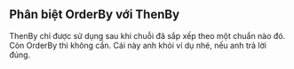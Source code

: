 ## Phân biệt OrderBy với ThenBy
ThenBy chỉ được sử dụng sau khi chuỗi đã sắp xếp theo một chuẩn nào đó. Còn OrderBy thì không cần.
Cái này anh khỏi ví dụ nhé, nếu anh trả lời đúng.